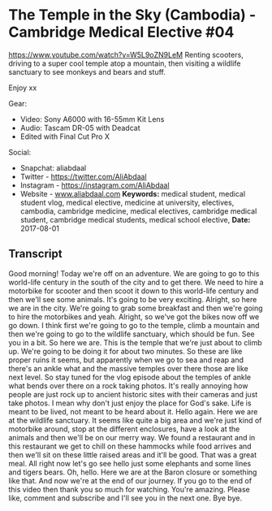 # The Temple in the Sky (Cambodia) - Cambridge Medical Elective #04
https://www.youtube.com/watch?v=W5L9oZN9LeM
Renting scooters, driving to a super cool temple atop a mountain, then visiting a wildlife sanctuary to see monkeys and bears and stuff.

Enjoy xx

Gear:
- Video: Sony A6000 with 16-55mm Kit Lens
- Audio: Tascam DR-05 with Deadcat
- Edited with Final Cut Pro X

Social:
- Snapchat: aliabdaal
- Twitter - https://twitter.com/AliAbdaal
- Instagram - https://instagram.com/AliAbdaal
- Website - www.aliabdaal.com
**Keywords:** medical student, medical student vlog, medical elective, medicine at university, electives, cambodia, cambridge medicine, medical electives, cambridge medical student, cambridge medical students, medical school elective, 
**Date:** 2017-08-01

## Transcript
 Good morning! Today we're off on an adventure. We are going to go to this world-life century in the south of the city and to get there. We need to hire a motorbike for scooter and then scoot it down to this world-life century and then we'll see some animals. It's going to be very exciting. Alright, so here we are in the city. We're going to grab some breakfast and then we're going to hire the motorbikes and yeah. Alright, so we've got the bikes now off we go down. I think first we're going to go to the temple, climb a mountain and then we're going to go to the wildlife sanctuary, which should be fun. See you in a bit. So here we are. This is the temple that we're just about to climb up. We're going to be doing it for about two minutes. So these are like proper ruins it seems, but apparently when we go to sea and reap and there's an ankle what and the massive temples over there those are like next level. So stay tuned for the vlog episode about the temples of ankle what bends over there on a rock taking photos. It's really annoying how people are just rock up to ancient historic sites with their cameras and just take photos. I mean why don't just enjoy the place for God's sake. Life is meant to be lived, not meant to be heard about it. Hello again. Here we are at the wildlife sanctuary. It seems like quite a big area and we're just kind of motorbike around, stop at the different enclosures, have a look at the animals and then we'll be on our merry way. We found a restaurant and in this restaurant we get to chill on these hammocks while food arrives and then we'll sit on these little raised areas and it'll be good. That was a great meal. All right now let's go see hello just some elephants and some lines and tigers bears. Oh, hello. Here we are at the Baron closure or something like that. And now we're at the end of our journey. If you go to the end of this video then thank you so much for watching. You're amazing. Please like, comment and subscribe and I'll see you in the next one. Bye bye.
